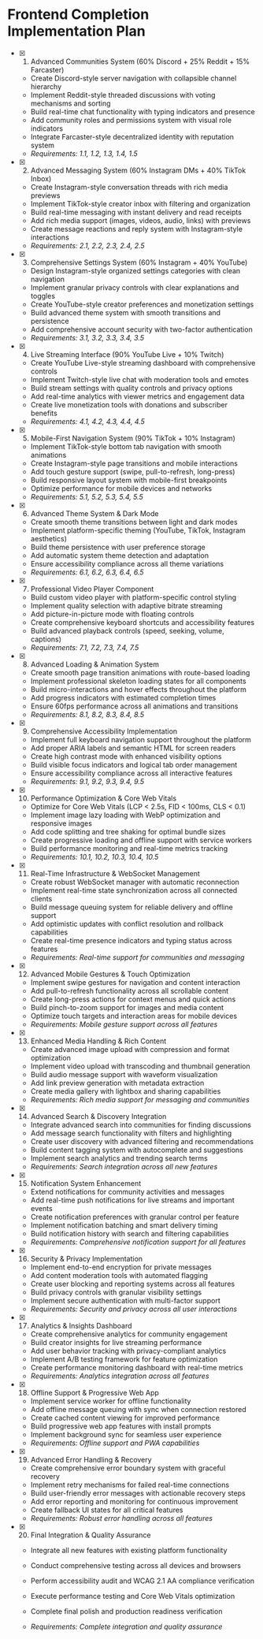 # Frontend Completion Implementation Plan

- [x] 1. Advanced Communities System (60% Discord + 25% Reddit + 15% Farcaster)

  - Create Discord-style server navigation with collapsible channel hierarchy
  - Implement Reddit-style threaded discussions with voting mechanisms and sorting
  - Build real-time chat functionality with typing indicators and presence
  - Add community roles and permissions system with visual role indicators
  - Integrate Farcaster-style decentralized identity with reputation system
  - _Requirements: 1.1, 1.2, 1.3, 1.4, 1.5_

- [x] 2. Advanced Messaging System (60% Instagram DMs + 40% TikTok Inbox)

  - Create Instagram-style conversation threads with rich media previews
  - Implement TikTok-style creator inbox with filtering and organization
  - Build real-time messaging with instant delivery and read receipts
  - Add rich media support (images, videos, audio, links) with previews
  - Create message reactions and reply system with Instagram-style interactions
  - _Requirements: 2.1, 2.2, 2.3, 2.4, 2.5_

- [x] 3. Comprehensive Settings System (60% Instagram + 40% YouTube)

  - Design Instagram-style organized settings categories with clean navigation
  - Implement granular privacy controls with clear explanations and toggles
  - Create YouTube-style creator preferences and monetization settings
  - Build advanced theme system with smooth transitions and persistence
  - Add comprehensive account security with two-factor authentication
  - _Requirements: 3.1, 3.2, 3.3, 3.4, 3.5_

- [x] 4. Live Streaming Interface (90% YouTube Live + 10% Twitch)

  - Create YouTube Live-style streaming dashboard with comprehensive controls
  - Implement Twitch-style live chat with moderation tools and emotes
  - Build stream settings with quality controls and privacy options
  - Add real-time analytics with viewer metrics and engagement data
  - Create live monetization tools with donations and subscriber benefits
  - _Requirements: 4.1, 4.2, 4.3, 4.4, 4.5_

- [x] 5. Mobile-First Navigation System (90% TikTok + 10% Instagram)

  - Implement TikTok-style bottom tab navigation with smooth animations
  - Create Instagram-style page transitions and mobile interactions
  - Add touch gesture support (swipe, pull-to-refresh, long-press)
  - Build responsive layout system with mobile-first breakpoints
  - Optimize performance for mobile devices and networks
  - _Requirements: 5.1, 5.2, 5.3, 5.4, 5.5_

- [x] 6. Advanced Theme System & Dark Mode

  - Create smooth theme transitions between light and dark modes
  - Implement platform-specific theming (YouTube, TikTok, Instagram aesthetics)
  - Build theme persistence with user preference storage
  - Add automatic system theme detection and adaptation
  - Ensure accessibility compliance across all theme variations
  - _Requirements: 6.1, 6.2, 6.3, 6.4, 6.5_

- [x] 7. Professional Video Player Component

  - Build custom video player with platform-specific control styling
  - Implement quality selection with adaptive bitrate streaming
  - Add picture-in-picture mode with floating controls
  - Create comprehensive keyboard shortcuts and accessibility features
  - Build advanced playback controls (speed, seeking, volume, captions)
  - _Requirements: 7.1, 7.2, 7.3, 7.4, 7.5_

- [x] 8. Advanced Loading & Animation System

  - Create smooth page transition animations with route-based loading
  - Implement professional skeleton loading states for all components
  - Build micro-interactions and hover effects throughout the platform
  - Add progress indicators with estimated completion times
  - Ensure 60fps performance across all animations and transitions
  - _Requirements: 8.1, 8.2, 8.3, 8.4, 8.5_

- [x] 9. Comprehensive Accessibility Implementation

  - Implement full keyboard navigation support throughout the platform
  - Add proper ARIA labels and semantic HTML for screen readers
  - Create high contrast mode with enhanced visibility options
  - Build visible focus indicators and logical tab order management
  - Ensure accessibility compliance across all interactive features
  - _Requirements: 9.1, 9.2, 9.3, 9.4, 9.5_

- [x] 10. Performance Optimization & Core Web Vitals

  - Optimize for Core Web Vitals (LCP < 2.5s, FID < 100ms, CLS < 0.1)
  - Implement image lazy loading with WebP optimization and responsive images
  - Add code splitting and tree shaking for optimal bundle sizes
  - Create progressive loading and offline support with service workers
  - Build performance monitoring and real-time metrics tracking
  - _Requirements: 10.1, 10.2, 10.3, 10.4, 10.5_

- [x] 11. Real-Time Infrastructure & WebSocket Management

  - Create robust WebSocket manager with automatic reconnection
  - Implement real-time state synchronization across all connected clients
  - Build message queuing system for reliable delivery and offline support
  - Add optimistic updates with conflict resolution and rollback capabilities
  - Create real-time presence indicators and typing status across features
  - _Requirements: Real-time support for communities and messaging_

- [x] 12. Advanced Mobile Gestures & Touch Optimization

  - Implement swipe gestures for navigation and content interaction
  - Add pull-to-refresh functionality across all scrollable content
  - Create long-press actions for context menus and quick actions
  - Build pinch-to-zoom support for images and media content
  - Optimize touch targets and interaction areas for mobile devices
  - _Requirements: Mobile gesture support across all features_

- [x] 13. Enhanced Media Handling & Rich Content

  - Create advanced image upload with compression and format optimization
  - Implement video upload with transcoding and thumbnail generation
  - Build audio message support with waveform visualization
  - Add link preview generation with metadata extraction
  - Create media gallery with lightbox and sharing capabilities
  - _Requirements: Rich media support for messaging and communities_

- [x] 14. Advanced Search & Discovery Integration

  - Integrate advanced search into communities for finding discussions
  - Add message search functionality with filters and highlighting
  - Create user discovery with advanced filtering and recommendations
  - Build content tagging system with autocomplete and suggestions
  - Implement search analytics and trending search terms
  - _Requirements: Search integration across all new features_

- [x] 15. Notification System Enhancement

  - Extend notifications for community activities and messages
  - Add real-time push notifications for live streams and important events
  - Create notification preferences with granular control per feature
  - Implement notification batching and smart delivery timing
  - Build notification history with search and filtering capabilities
  - _Requirements: Comprehensive notification support for all features_

- [x] 16. Security & Privacy Implementation

  - Implement end-to-end encryption for private messages
  - Add content moderation tools with automated flagging
  - Create user blocking and reporting systems across all features
  - Build privacy controls with granular visibility settings
  - Implement secure authentication with multi-factor support
  - _Requirements: Security and privacy across all user interactions_

- [x] 17. Analytics & Insights Dashboard

  - Create comprehensive analytics for community engagement
  - Build creator insights for live streaming performance
  - Add user behavior tracking with privacy-compliant analytics
  - Implement A/B testing framework for feature optimization
  - Create performance monitoring dashboard with real-time metrics
  - _Requirements: Analytics integration across all features_

- [x] 18. Offline Support & Progressive Web App

  - Implement service worker for offline functionality
  - Add offline message queuing with sync when connection restored
  - Create cached content viewing for improved performance
  - Build progressive web app features with install prompts
  - Implement background sync for seamless user experience
  - _Requirements: Offline support and PWA capabilities_

- [x] 19. Advanced Error Handling & Recovery

  - Create comprehensive error boundary system with graceful recovery
  - Implement retry mechanisms for failed real-time connections
  - Build user-friendly error messages with actionable recovery steps
  - Add error reporting and monitoring for continuous improvement
  - Create fallback UI states for all critical features
  - _Requirements: Robust error handling across all features_

- [x] 20. Final Integration & Quality Assurance

  - Integrate all new features with existing platform functionality
  - Conduct comprehensive testing across all devices and browsers

  - Perform accessibility audit and WCAG 2.1 AA compliance verification
  - Execute performance testing and Core Web Vitals optimization
  - Complete final polish and production readiness verification
  - _Requirements: Complete integration and quality assurance_
